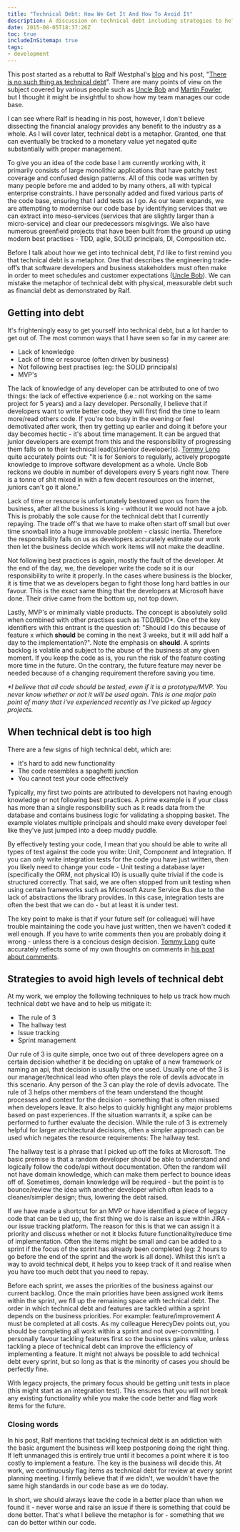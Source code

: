 ```yaml
---
title: "Technical Debt: How We Get It And How To Avoid It"
description: A discussion on technical debt including strategies to help avoid high levels of technical debt.
date: 2015-08-05T18:37:26Z
toc: true
includeInSitemap: true
tags:
- development
---
```


This post started as a rebuttal to Ralf Westphal's [blog](http://geekswithblogs.net/theArchitectsNapkin) and his post, "[There is no such thing as technical debt](http://geekswithblogs.net/theArchitectsNapkin/archive/2015/07/22/there-is-no-such-thing-as-technical-debt.aspx)". There are many points of view on the subject covered by various people such as [Uncle Bob](https://sites.google.com/site/unclebobconsultingllc/a-mess-is-not-a-technical-debt) and [Martin Fowler](http://martinfowler.com/bliki/TechnicalDebt.html), but I thought it might be insightful to show how my team manages our code base.<!--more-->

I can see where Ralf is heading in his post, however, I don't believe dissecting the financial analogy provides any benefit to the industry as a whole. As I will cover later, technical debt is a metaphor. Granted, one that can eventually be tracked to a monetary value yet negated quite substantially with proper management.

To give you an idea of the code base I am currently working with, it primarily consists of large monolithic applications that have patchy test coverage and confused design patterns. All of this code was written by many people before me and added to by many others, all with typical enterprise constraints. I have personally added and fixed various parts of the code base, ensuring that I add tests as I go. As our team expands, we are attempting to modernise our code base by identifying services that we can extract into meso-services (services that are slightly larger than a micro-service) and clear our predecessors misgivings. We also have numerous greenfield projects that have been built from the ground up using modern best practises - TDD, agile, SOLID principals, DI, Composition etc.

Before I talk about how we get into technical debt, I'd like to first remind you that technical debt is a metaphor. One that describes the engineering trade-off’s that software developers and business stakeholders must often make in order to meet schedules and customer expectations ([Uncle Bob](https://sites.google.com/site/unclebobconsultingllc/a-mess-is-not-a-technical-debt)). We can mistake the metaphor of technical debt with physical, measurable debt such as financial debt as demonstrated by Ralf.

## Getting into debt

It's frighteningly easy to get yourself into technical debt, but a lot harder to get out of. The most common ways that I have seen so far in my career are:

- Lack of knowledge
- Lack of time or resource (often driven by business)
- Not following best practises (eg: the SOLID principals)
- MVP's

The lack of knowledge of any developer can be attributed to one of two things: the lack of effective experience (i.e.: not working on the same project for 5 years) and a lazy developer. Personally, I believe that if developers want to write better code, they will first find the time to learn more/read others code. If you're too busy in the evening or feel demotivated after work, then try getting up earlier and doing it before your day becomes hectic - it's about time management. It can be argued that junior developers are exempt from this and the responsibility of progressing them falls on to their technical lead(s)/senior developer(s). [Tommy Long](https://twitter.com/smudge202) quite accurately points out: "It is for Seniors to regularly, actively propogate knowledge to improve software development as a whole. Uncle Bob reckons we double in number of developers every 5 years right now. There is a tonne of shit mixed in with a few decent resources on the internet, juniors can't go it alone."

Lack of time or resource is unfortunately bestowed upon us from the business, after all the business is king - without it we would not have a job. This is probably the sole cause for the technical debt that I currently repaying. The trade off's that we have to make often start off small but over time snowball into a huge immovable problem - classic inertia. Therefore the responsibility falls on us as developers accurately estimate our work then let the business decide which work items will not make the deadline.

Not following best practices is again, mostly the fault of the developer. At the end of the day, we, the developer write the code so it is our responsibility to write it properly. In the cases where business is the blocker, it is time that we as developers began to fight those long hard battles in our favour. This is the exact same thing that the developers at Microsoft have done. Their drive came from the bottom up, not top down.

Lastly, MVP's or minimally viable products. The concept is absolutely solid when combined with other practises such as TDD/BDD*. One of the key identifiers with this entrant is the question of: "Should I do this because of feature x which **should** be coming in the next 3 weeks, but it will add half a day to the implementation?". Note the emphasis on **should**. A sprints backlog is volatile and subject to the abuse of the business at any given moment. If you keep the code as is, you run the risk of the feature costing more time in the future. On the contrary, the future feature may never be needed because of a changing requirement therefore saving you time.

*\*I believe that all code should be tested, even if it is a prototype/MVP. You never know whether or not it will be used again. This is one major pain point of many that i've experienced recently as I've picked up legacy projects.*

## When technical debt is too high

There are a few signs of high technical debt, which are:

- It's hard to add new functionality
- The code resembles a spaghetti junction
- You cannot test your code effectively

Typically, my first two points are attributed to developers not having enough knowledge or not following best practices. A prime example is if your class has more than a single responsibility such as it reads data from the database and contains business logic for validating a shopping basket. The example violates multiple principals and should make every developer feel like they've just jumped into a deep muddy puddle.

By effectively testing your code, I mean that you should be able to write all types of test against the code you write: Unit, Component and Integration. If you can only write integration tests for the code you have just written, then you likely need to change your code - Unit testing a database layer (specifically the ORM, not physical IO) is usually quite trivial if the code is structured correctly. That said, we are often stopped from unit testing when using certain frameworks such as Microsoft Azure Service Bus due to the lack of abstractions the library provides. In this case, integration tests are often the best that we can do - but at least it is under test.

The key point to make is that if your future self (or colleague) will have trouble maintaining the code you have just written, then we haven't coded it well enough. If you have to write comments then you are probably doing it wrong - unless there is a concious design decision. [Tommy Long](https://twitter.com/smudge202) quite accurately reflects some of my own thoughts on comments in [his post about comments](http://blog.devbot.net/conventions-comments/#code).

## Strategies to avoid high levels of technical debt

At my work, we employ the following techniques to help us track how much technical debt we have and to help us mitigate it:

- The rule of 3
- The hallway test
- Issue tracking
- Sprint management

Our rule of 3 is quite simple, once two out of three developers agree on a certain decision whether it be deciding on uptake of a new framework or naming an api, that decision is usually the one used. Usually one of the 3 is our manager/technical lead who often plays the role of devils advocate in this scenario. Any person of the 3 can play the role of devils advocate. The rule of 3 helps other members of the team understand the thought processes and context for the decision - something that is often missed when developers leave. It also helps to quickly highlight any major problems based on past experiences. If the situation warrants it, a spike can be performed to further evaluate the decision. While the rule of 3 is extremely helpful for larger architectural decisions, often a simpler approach can be used which negates the resource requirements: The hallway test.

The hallway test is a phrase that I picked up off the folks at Microsoft. The basic premise is that a random developer should be able to understand and logically follow the code/api without documentation. Often the random will not have domain knowledge, which can make them perfect to bounce ideas off of. Sometimes, domain knowledge will be required - but the point is to bounce/review the idea with another developer which often leads to a cleaner/simpler design; thus, lowering the debt raised.

If we have made a shortcut for an MVP or have identified a piece of legacy code that can be tied up, the first thing we do is raise an issue within JIRA - our issue tracking platform. The reason for this is that we can assign it a priority and discuss whether or not it blocks future functionality/reduce time of implementation. Often the items might be small and can be added to a sprint if the focus of the sprint has already been completed (eg: 2 hours to go before the end of the sprint and the work is all done). Whilst this isn't a way to avoid technical debt, it helps you to keep track of it and realise when you have too much debt that you need to repay.

Before each sprint, we asses the priorities of the business against our current backlog. Once the main priorities have been assigned work items within the sprint, we fill up the remaining space with technical debt. The order in which technical debt and features are tackled within a sprint depends on the business priorities. For example: feature/improvement A must be completed at all costs. As my colleague HerecyDev points out, you should be completing all work within a sprint and not over-committing. I personally favour tackling features first so the business gains value, unless tackling a piece of technical debt can improve the efficiency of implementing a feature. It might not always be possible to add technical debt every sprint, but so long as that is the minority of cases you should be perfectly fine.

With legacy projects, the primary focus should be getting unit tests in place (this might start as an integration test). This ensures that you will not break any existing functionality while you make the code better and flag work items for the future.

### Closing words

In his post, Ralf mentions that tackling technical debt is an addiction with the basic argument the business will keep postponing doing the right thing. If left unmanaged this is entirely true until it becomes a point where it is too costly to implement a feature. The key is the business will decide this. At work, we continuously flag items as technical debt for review at every sprint planning meeting. I firmly believe that if we didn't, we wouldn't have the same high standards in our code base as we do today.

In short, we should always leave the code in a better place than when we found it - never worse and raise an issue if there is something that could be done better. That's what I believe the metaphor is for - something that we can do better within our code.
